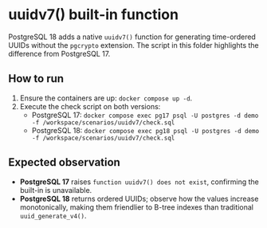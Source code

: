 # uuidv7() built-in function

PostgreSQL 18 adds a native `uuidv7()` function for generating time-ordered UUIDs without the `pgcrypto` extension. The script in this folder highlights the difference from PostgreSQL 17.

## How to run
1. Ensure the containers are up: `docker compose up -d`.
2. Execute the check script on both versions:
   - PostgreSQL 17: `docker compose exec pg17 psql -U postgres -d demo -f /workspace/scenarios/uuidv7/check.sql`
   - PostgreSQL 18: `docker compose exec pg18 psql -U postgres -d demo -f /workspace/scenarios/uuidv7/check.sql`

## Expected observation
- **PostgreSQL 17** raises `function uuidv7() does not exist`, confirming the built-in is unavailable.
- **PostgreSQL 18** returns ordered UUIDs; observe how the values increase monotonically, making them friendlier to B-tree indexes than traditional `uuid_generate_v4()`.
